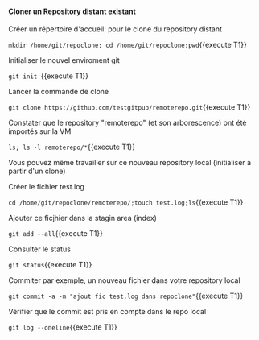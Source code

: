  
#### Cloner un Repository distant existant
 
 
  Créer un répertoire d'accueil: pour le clone du repository distant 
  
 `mkdir /home/git/repoclone; cd /home/git/repoclone;pwd`{{execute T1}}
 
  Initialiser le nouvel enviroment git
  
 `git init `{{execute T1}}
 
 Lancer la commande de clone
 
 `git clone https://github.com/testgitpub/remoterepo.git`{{execute T1}}

 Constater que le repository  "remoterepo" (et son arborescence) ont été importés sur la VM 
 
 `ls; ls -l remoterepo/*`{{execute T1}}
 
 Vous pouvez même travailler sur ce nouveau repository local (initialiser à partir d'un clone)
 
 Créer le fichier test.log
 
 `cd /home/git/repoclone/remoterepo/;touch test.log;ls`{{execute T1}}
 
Ajouter ce ficjhier dans la stagin area (index)

`git add --all`{{execute T1}}

Consulter le status

`git status`{{execute T1}}

Commiter par exemple, un nouveau fichier dans votre repository local 

`git commit -a -m "ajout fic test.log dans repoclone"`{{execute T1}}
 
Vérifier que le commit est pris en compte dans le repo local

`git log --oneline`{{execute T1}}
